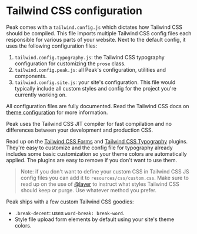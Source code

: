 # Tailwind CSS configuration

Peak comes with a `tailwind.config.js` which dictates how Tailwind CSS should be compiled. This file imports multiple Tailwind CSS config files each responsible for various parts of your website. Next to the default config, it uses the following configuration files:

1. `tailwind.config.typography.js`: the Tailwind CSS typography configuration for customizing the `prose` class.
2. `tailwind.config.peak.js`: all Peak's configuration, utilities and components.
3. `tailwind.config.site.js`: your site's configuration. This file would typically include all custom styles and config for the project you're currently working on.

All configuration files are fully documented. Read the Tailwind CSS docs on [theme configuration](https://tailwindcss.com/docs/theme/) for more information.

Peak uses the Tailwind CSS JIT compiler for fast compilation and no differences between your development and production CSS.

Read up on the [Tailwind CSS Forms](https://github.com/tailwindlabs/tailwindcss-forms) and [Tailwind CSS Typography](https://github.com/tailwindlabs/tailwindcss-typography) plugins. They're easy to customize and the config file for typography already includes some basic customization so your theme colors are automatically applied. The plugins are easy to remove if you don't want to use them.

> Note: if you don't want to define your custom CSS in Tailwind CSS JS config files you can add it to `resources/css/custom.css`. Make sure to read up on the use of [@layer](https://tailwindcss.com/docs/functions-and-directives#layer) to instruct what styles Tailwind CSS should keep or purge. Use whatever method you prefer.

Peak ships with a few custom Tailwind CSS goodies:
* `.break-decent`: uses `word-break: break-word`.
* Style file upload form elements by default using your site's theme colors.
